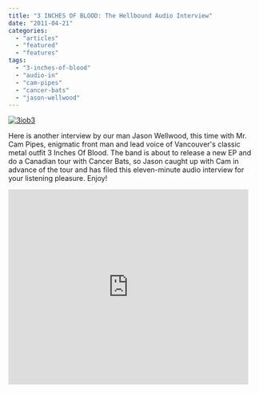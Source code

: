 ```yaml
---
title: "3 INCHES OF BLOOD: The Hellbound Audio Interview"
date: "2011-04-21"
categories: 
  - "articles"
  - "featured"
  - "features"
tags: 
  - "3-inches-of-blood"
  - "audio-in"
  - "cam-pipes"
  - "cancer-bats"
  - "jason-wellwood"
---
```


[![](http://www.hellbound.ca/wp-content/uploads/2011/04/3iob3.jpg "3iob3")](http://www.hellbound.ca/wp-content/uploads/2011/04/3iob3.jpg)

Here is another interview by our man Jason Wellwood, this time with Mr. Cam Pipes, enigmatic front man and lead voice of Vancouver's classic metal outfit 3 Inches Of Blood. The band is about to release a new EP and do a Canadian tour with Cancer Bats, so Jason caught up with Cam in advance of the tour and has filed this eleven-minute audio interview for your listening pleasure. Enjoy!

<iframe title="YouTube video player" width="480" height="390" src="http://www.youtube.com/embed/RwhL0E_9fms" frameborder="0" allowfullscreen></iframe>
